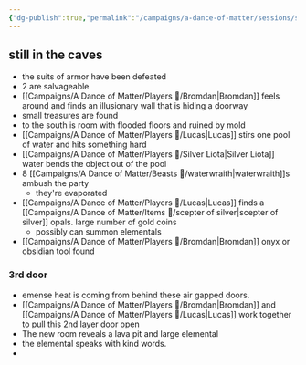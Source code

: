 ```yaml
---
{"dg-publish":true,"permalink":"/campaigns/a-dance-of-matter/sessions/session-1019/"}
---
```



## still in the caves
- the suits of armor have been defeated 
- 2 are salvageable 
- [[Campaigns/A Dance of Matter/Players 👤/Bromdan\|Bromdan]] feels around and finds an illusionary wall that is hiding a doorway
- small treasures are found
- to the south is room with flooded floors and ruined by mold
- [[Campaigns/A Dance of Matter/Players 👤/Lucas\|Lucas]] stirs one pool of water and hits something hard
- [[Campaigns/A Dance of Matter/Players 👤/Silver Liota\|Silver Liota]] water bends the object out of the pool
- 8 [[Campaigns/A Dance of Matter/Beasts 🐻/waterwraith\|waterwraith]]s ambush the party
	- they're evaporated
- [[Campaigns/A Dance of Matter/Players 👤/Lucas\|Lucas]] finds a [[Campaigns/A Dance of Matter/Items 💍/scepter of silver\|scepter of silver]] opals. large number of gold coins
	- possibly can summon elementals
- [[Campaigns/A Dance of Matter/Players 👤/Bromdan\|Bromdan]] onyx or obsidian tool found

### 3rd door
- emense heat is coming from behind these air gapped doors.
- [[Campaigns/A Dance of Matter/Players 👤/Bromdan\|Bromdan]] and [[Campaigns/A Dance of Matter/Players 👤/Lucas\|Lucas]] work together to pull this 2nd layer door open
- The new room reveals a lava pit and large elemental 
- the elemental speaks with kind words.
- 